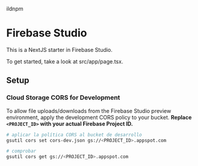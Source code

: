 ildnpm
# Firebase Studio

This is a NextJS starter in Firebase Studio.

To get started, take a look at src/app/page.tsx.

## Setup

### Cloud Storage CORS for Development

To allow file uploads/downloads from the Firebase Studio preview environment, apply the development CORS policy to your bucket. **Replace `<PROJECT_ID>` with your actual Firebase Project ID.**

```bash
# aplicar la política CORS al bucket de desarrollo
gsutil cors set cors-dev.json gs://<PROJECT_ID>.appspot.com

# comprobar
gsutil cors get gs://<PROJECT_ID>.appspot.com
```
